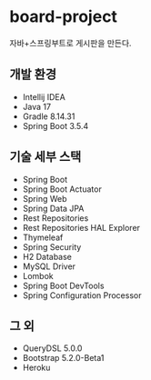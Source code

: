 # board-project
자바+스프링부트로 게시판을 만든다.

## 개발 환경
- Intellij IDEA
- Java 17
- Gradle 8.14.31
- Spring Boot 3.5.4

## 기술 세부 스택
- Spring Boot
- Spring Boot Actuator
- Spring Web
- Spring Data JPA
- Rest Repositories
- Rest Repositories HAL Explorer
- Thymeleaf
- Spring Security
- H2 Database
- MySQL Driver
- Lombok
- Spring Boot DevTools
- Spring Configuration Processor

## 그 외
- QueryDSL 5.0.0
- Bootstrap 5.2.0-Beta1
- Heroku
